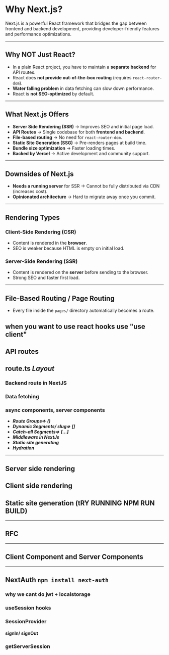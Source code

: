 # Why Next.js?

Next.js is a powerful React framework that bridges the gap between frontend and backend development, providing developer-friendly features and performance optimizations.

---

## Why NOT Just React?

- In a plain React project, you have to maintain a **separate backend** for API routes.
- React does **not provide out-of-the-box routing** (requires `react-router-dom`).
- **Water falling problem** in data fetching can slow down performance.
- React is **not SEO-optimized** by default.

---

## What Next.js Offers

- **Server Side Rendering (SSR)** → Improves SEO and initial page load.
- **API Routes** → Single codebase for both **frontend and backend**.
- **File-based routing** → No need for `react-router-dom`.
- **Static Site Generation (SSG)** → Pre-renders pages at build time.
- **Bundle size optimization** → Faster loading times.
- **Backed by Vercel** → Active development and community support.

---

## Downsides of Next.js

- **Needs a running server** for SSR → Cannot be fully distributed via CDN (increases cost).
- **Opinionated architecture** → Hard to migrate away once you commit.

---

## Rendering Types

### Client-Side Rendering (CSR)
- Content is rendered in the **browser**.
- SEO is weaker because HTML is empty on initial load.

### Server-Side Rendering (SSR)
- Content is rendered on the **server** before sending to the browser.
- Strong SEO and faster first load.

---

## File-Based Routing / Page Routing

- Every file inside the `pages/` directory automatically becomes a route.

##  when you want to use react hooks use "use client"

## API routes

route.ts
***Layout***
---
### Backend route in NextJS
### Data fetching
### async components, server components 


- ***Route Groups=> ()***
- ***Dynamic Segments/ slug=> []***
- ***Catch-all Segments=> [...]***
- ***Middleware in NextJs***
- ***Static site generating***
- ***Hydration***

---


## Server side rendering
## Client side rendering
## Static site generation (tRY RUNNING NPM RUN BUILD)

---
## RFC
---
## Client Component and Server Components

---

## NextAuth ```npm install next-auth```
### why we cant do jwt + localstorage
### useSession hooks
### SessionProvider
#### signIn/ signOut
### getServerSession
